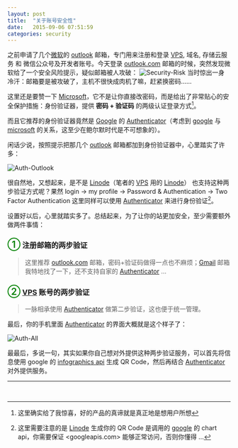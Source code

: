 ```yaml
---
layout: post
title:  "关于账号安全性"
date:   2015-09-06 07:51:59
categories: security
---
```


之前申请了几个[微软][microsoft]的 [outlook][outlook] 邮箱，专门用来注册和登录 [VPS][vps], 域名, 存储云服务 和 微信公众号及开发者账号。今天登录 [outlook.com][outlook] 邮箱的时候，突然发现微软给了一个安全风险提示，疑似邮箱被人攻破：
![Security-Risk](http://7xljs8.com1.z0.glb.clouddn.com/outlook-risk.png "Outlook Securiety Risk")
当时惊出一身冷汗：邮箱要是被攻破了，主机不很快成肉机了嘛，赶紧换密码……

这里还是要赞一下 [Microsoft][microsoft]，它不是让你直接改密码，而是给出了非常贴心的安全保护措施：身份验证器，提供 **密码 + 验证码** 的两级认证登录方式[^1]。

而且它推荐的身份验证器竟然是 [Google][google] 的 [Authenticator][auth]（考虑到 [google][google] 与 [microsoft][microsoft] 的关系，这至少在鲍尔默时代是不可想象的）。

闲话少说，按照提示把那几个 [outlook][outlook] 邮箱都加到身份验证器中，心里踏实了许多：

![Auth-Outlook](http://7xljs8.com1.z0.glb.clouddn.com/auth-outlook.png "Outlook Securiety Risk")

很自然地，又想起来，是不是 [Linode][linode]（笔者的 [VPS][vps] 用的 [Linode][linode]） 也支持这种两步验证方式呢？果然 login -> my profile -> Password & Authentication -> Two Factor Authentication 这里同样可以使用 [Authenticator][auth] 来进行身份验证[^2]。

设置好以后，心里就踏实多了。总结起来，为了让你的站更加安全，至少需要额外做两件事情：

### <span style="font-size: 130%; color: green; font-weight: 600;">&#9312;</span> 注册邮箱的两步验证
> 这里推荐 [outlook.com][outlook] 邮箱，密码+验证码做得一点也不麻烦；[Gmail](https://gmail.com) 邮箱我特地找了一下，还不支持自家的 [Authenticator][auth] ...

### <span style="font-size: 130%; color: green; font-weight: 600;">&#9313;</span> [VPS][vps] 账号的两步验证
> 一脉相承使用 [Authenticator][auth] 做第二步验证，这也便于统一管理。

最后，你的手机里面 [Authenticator][auth] 的界面大概就是这个样子了：

![Auth-All](http://7xljs8.com1.z0.glb.clouddn.com/auth-all.png "Auth from Risk")

最最后，多说一句，其实如果你自己想对外提供这种两步验证服务，可以首先将信息使用 google 的 [infographics api](https://developers.google.com/chart/infographics/docs/qr_codes) 生成 QR Code，然后再结合 [Authenticator][auth] 对外提供服务。

****
<br>

[^1]: 这里确实给了我惊喜，好的产品的真谛就是真正地是想用户所想
[^2]: 这里需要注意的是 [Linode][linode] 生成你的 QR Code 是调用的 [google][google] 的 chart api，你需要保证 <googleapis.com> 能够正常访问，否则你懂得 ...

[google]:    https://google.com/ncr
[microsoft]: http://microsoft.com
[outlook]:   https://outlook.com
[linode]:    https://linode.com
[vps]:       https://en.wikipedia.org/wiki/Virtual_private_server
[auth]:      https://itunes.apple.com/us/app/google-authenticator/id388497605?mt=8
